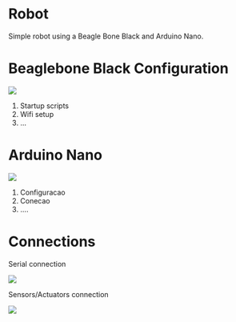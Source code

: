 Robot
=====

Simple robot using a Beagle Bone Black and Arduino Nano.

Beaglebone Black Configuration
==============================

![](https://raw2.github.com/leoheck/robot/master/docs/Diagrams/Beaglebone%20Black%20Pinout.png)

1. Startup scripts
2. Wifi setup
3. ...


Arduino Nano
============

![](https://raw2.github.com/leoheck/robot/master/docs/Diagrams/Arduino%20Nano%20Pinout.png)

1. Configuracao
2. Conecao
3. ....

Connections
===========

Serial connection

![](https://raw2.github.com/leoheck/robot/master/docs/Serial%20Connection.png)

Sensors/Actuators connection

![](https://raw2.github.com/leoheck/robot/master/docs/Sensor%20Connection.png)
